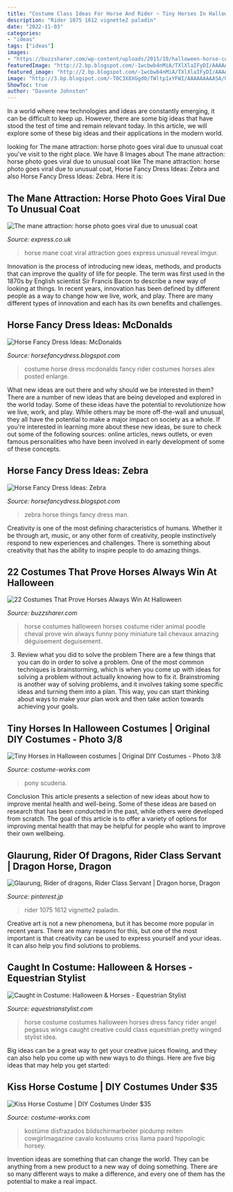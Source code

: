 ```yaml
---
title: "Costume Class Ideas For Horse And Rider ~ Tiny Horses In Halloween Costumes"
description: "Rider 1075 1612 vignette2 paladin"
date: "2022-11-03"
categories:
- "ideas"
tags: ["ideas"]
images:
- "https://buzzsharer.com/wp-content/uploads/2015/10/halloween-horse-costume2.jpg"
featuredImage: "http://2.bp.blogspot.com/-1wcbwb4nMiA/TXlXlaIFyDI/AAAAAAAAAeg/1W2yuvCgyg0/s400/Macdonalds.gif"
featured_image: "http://2.bp.blogspot.com/-1wcbwb4nMiA/TXlXlaIFyDI/AAAAAAAAAeg/1W2yuvCgyg0/s400/Macdonalds.gif"
image: "http://3.bp.blogspot.com/-T0C3X8XGgd0/TWltp1xYFWI/AAAAAAAAASA/U_BE7d60nqc/w1200-h630-p-k-no-nu/paintedhorseui2.jpg"
ShowToc: true
author: "Davonte Johnston"
---
```



In a world where new technologies and ideas are constantly emerging, it can be difficult to keep up. However, there are some big ideas that have stood the test of time and remain relevant today. In this article, we will explore some of these big ideas and their applications in the modern world.

	

		
looking for The mane attraction: horse photo goes viral due to unusual coat you've visit to the right place. We have 8 Images about The mane attraction: horse photo goes viral due to unusual coat like The mane attraction: horse photo goes viral due to unusual coat, Horse Fancy Dress Ideas: Zebra and also Horse Fancy Dress Ideas: Zebra. Here it is:
		
    
## The Mane Attraction: Horse Photo Goes Viral Due To Unusual Coat

<img loading=lazy src="https://cdn.images.express.co.uk/img/dynamic/130/590x/secondary/reveal-511850.jpg" onerror="this.onerror=null;this.src='https://tse3.mm.bing.net/th?id=OIP.wZAm1mDxIQAxTuPBPOq8lwHaHT&amp;pid=15.1';" alt="The mane attraction: horse photo goes viral due to unusual coat">

_Source: express.co.uk_

>horse mane coat viral attraction goes express unusual reveal imgur. 

	

Innovation is the process of introducing new ideas, methods, and products that can improve the quality of life for people. The term was first used in the 1870s by English scientist Sir Francis Bacon to describe a new way of looking at things. In recent years, innovation has been defined by different people as a way to change how we live, work, and play. There are many different types of innovation and each has its own benefits and challenges.

    
## Horse Fancy Dress Ideas: McDonalds

<img loading=lazy src="http://2.bp.blogspot.com/-1wcbwb4nMiA/TXlXlaIFyDI/AAAAAAAAAeg/1W2yuvCgyg0/s400/Macdonalds.gif" onerror="this.onerror=null;this.src='https://tse4.mm.bing.net/th?id=OIP.wWm6fSEqc1vBJWnlGGwliwHaJ4&amp;pid=15.1';" alt="Horse Fancy Dress Ideas: McDonalds">

_Source: horsefancydress.blogspot.com_

>costume horse dress mcdonalds fancy rider costumes horses alex posted enlarge. 

	

What new ideas are out there and why should we be interested in them?
There are a number of new ideas that are being developed and explored in the world today. Some of these ideas have the potential to revolutionize how we live, work, and play. While others may be more off-the-wall and unusual, they all have the potential to make a major impact on society as a whole. If you're interested in learning more about these new ideas, be sure to check out some of the following sources: online articles, news outlets, or even famous personalities who have been involved in early development of some of these concepts.

    
## Horse Fancy Dress Ideas: Zebra

<img loading=lazy src="http://3.bp.blogspot.com/-T0C3X8XGgd0/TWltp1xYFWI/AAAAAAAAASA/U_BE7d60nqc/w1200-h630-p-k-no-nu/paintedhorseui2.jpg" onerror="this.onerror=null;this.src='https://tse3.mm.bing.net/th?id=OIP.kCRxFG9Xn41gajCvf8V2mwAAAA&amp;pid=15.1';" alt="Horse Fancy Dress Ideas: Zebra">

_Source: horsefancydress.blogspot.com_

>zebra horse things fancy dress man. 

	

Creativity is one of the most defining characteristics of humans. Whether it be through art, music, or any other form of creativity, people instinctively respond to new experiences and challenges. There is something about creativity that has the ability to inspire people to do amazing things.

    
## 22 Costumes That Prove Horses Always Win At Halloween

<img loading=lazy src="https://buzzsharer.com/wp-content/uploads/2015/10/halloween-horse-costume2.jpg" onerror="this.onerror=null;this.src='https://tse2.mm.bing.net/th?id=OIP.QAJz-SglA1VnAUG4GMUgagHaFy&amp;pid=15.1';" alt="22 Costumes That Prove Horses Always Win At Halloween">

_Source: buzzsharer.com_

>horse costumes halloween horses costume rider animal poodle cheval prove win always funny pony miniature tail chevaux amazing déguisement deguisement. 

	

3. Review what you did to solve the problem
There are a few things that you can do in order to solve a problem. One of the most common techniques is brainstorming, which is when you come up with ideas for solving a problem without actually knowing how to fix it. Brainstroming is another way of solving problems, and it involves taking some specific ideas and turning them into a plan. This way, you can start thinking about ways to make your plan work and then take action towards achieving your goals.

    
## Tiny Horses In Halloween Costumes | Original DIY Costumes - Photo 3/8

<img loading=lazy src="https://photos.costume-works.com/full/costume_2.jpg" onerror="this.onerror=null;this.src='https://tse3.mm.bing.net/th?id=OIP.jAVE0_IWjCgJkdXkQHv5qAHaJl&amp;pid=15.1';" alt="Tiny Horses in Halloween costumes | Original DIY Costumes - Photo 3/8">

_Source: costume-works.com_

>pony scuderia. 

	

Conclusion
This article presents a selection of new ideas about how to improve mental health and well-being. Some of these ideas are based on research that has been conducted in the past, while others were developed from scratch. The goal of this article is to offer a variety of options for improving mental health that may be helpful for people who want to improve their own wellbeing.

    
## Glaurung, Rider Of Dragons, Rider Class Servant | Dragon Horse, Dragon

<img loading=lazy src="https://i.pinimg.com/736x/c8/3c/0f/c83c0facb23c348b445978b84646b59e--knight-heroes.jpg" onerror="this.onerror=null;this.src='https://tse2.mm.bing.net/th?id=OIP.bOjprzdy7VuFrTGf8BCTGwDMEy&amp;pid=15.1';" alt="Glaurung, Rider of dragons, Rider Class Servant | Dragon horse, Dragon">

_Source: pinterest.jp_

>rider 1075 1612 vignette2 paladin. 

	

Creative art is not a new phenomena, but it has become more popular in recent years. There are many reasons for this, but one of the most important is that creativity can be used to express yourself and your ideas. It can also help you find solutions to problems.

    
## Caught In Costume: Halloween &amp; Horses - Equestrian Stylist

<img loading=lazy src="https://www.equestrianstylist.com/wp-content/uploads/2013/10/Costume_wings2.jpg" onerror="this.onerror=null;this.src='https://tse1.mm.bing.net/th?id=OIP.XtZgPp1_9alBm-tj4lqCoQHaFJ&amp;pid=15.1';" alt="Caught in Costume: Halloween &amp; Horses - Equestrian Stylist">

_Source: equestrianstylist.com_

>horse costume costumes halloween horses dress fancy rider angel pegasus wings caught creative could class equestrian pretty winged stylist idea. 

	

Big ideas can be a great way to get your creative juices flowing, and they can also help you come up with new ways to do things. Here are five big ideas that may help you get started: 

    
## Kiss Horse Costume | DIY Costumes Under $35

<img loading=lazy src="https://photos.costume-works.com/full/kiss_horse1.jpg" onerror="this.onerror=null;this.src='https://tse3.mm.bing.net/th?id=OIP.d81C5JQOf6uPdp1GH8fOUwHaJo&amp;pid=15.1';" alt="Kiss Horse Costume | DIY Costumes Under $35">

_Source: costume-works.com_

>kostüme disfrazados bildschirmarbeiter picdump reiten cowgirlmagazine cavalo kostuums criss llama paard hippologic horsey. 

	

Invention ideas are something that can change the world. They can be anything from a new product to a new way of doing something. There are so many different ways to make a difference, and every one of them has the potential to make a real impact.


